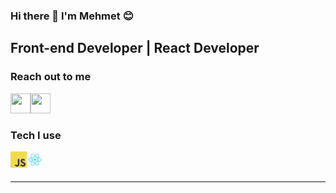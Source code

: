 ### Hi there 👋 I'm Mehmet :blush:

## Front-end Developer | React Developer

### Reach out to me

[<img height="32" width="32" src="https://cdn-icons.flaticon.com/png/512/3536/premium/3536505.png?token=exp=1644405776~hmac=2e446ab79aaf3a408f98f87b832aa07a" align="left" />](https://www.linkedin.com/in/mehmet-maytahan/)

[<img height="32" width="32" src="https://cdn-icons.flaticon.com/png/512/3256/premium/3256013.png?token=exp=1644405823~hmac=eb7dd34f86272df135f0f39e0cf878d0" align="left" />](https://twitter.com/MehmetMaytahan)

<br>
<br>

### Tech I use

<img src="https://raw.githubusercontent.com/github/explore/80688e429a7d4ef2fca1e82350fe8e3517d3494d/topics/javascript/javascript.png" witdh="26" height="26" align="left">

<img src="https://raw.githubusercontent.com/github/explore/80688e429a7d4ef2fca1e82350fe8e3517d3494d/topics/react/react.png" width="26" height="26" align="left">

<br>
<br>

<hr>

<!--
**MehmetMaytahan/MehmetMaytahan** is a ✨ _special_ ✨ repository because its `README.md` (this file) appears on your GitHub profile.

Here are some ideas to get you started:

- 🔭 I’m currently working on ...
- 🌱 I’m currently learning ...
- 👯 I’m looking to collaborate on ...
- 🤔 I’m looking for help with ...
- 💬 Ask me about ...
- 📫 How to reach me: ...
- 😄 Pronouns: ...
- ⚡ Fun fact: ...
-->

